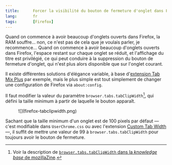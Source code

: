 ```yaml
---
title:      Forcer la visibilité du bouton de fermeture d'onglet dans Firefox
lang:       fr
tags:       [Firefox]
---
```


Quand on commence à avoir beaucoup d'onglets ouverts dans Firefox, la RAM souffre… non, ce n'est pas de cela que je voulais parler, je recommence… Quand on commence à avoir beaucoup d'onglets ouverts dans Firefox, l'espace restant sur chaque onglet se réduit, et l'affichage du titre est privilégié, ce qui peut conduire à la suppression du bouton de fermeture d'onglet, qui n'est plus alors disponible que sur l'onglet courant.

Il existe différentes solutions d'élégance variable, à base d'[extension Tab Mix Plus](https://addons.mozilla.org/fr/firefox/addon/tab-mix-plus/) par exemple, mais le plus simple est tout simplement de changer une configuration de Firefox via `about:config`.

Il faut modifier la valeur du paramètre `browser.tabs.tabClipWidth`[^1], qui défini la taille minimum à partir de laquelle le bouton apparaît.

<figure>
  ![](firefox-tabclipwidth.png)
</figure>

Sachant que la taille minimum d'un onglet est de 100 pixels par défaut — c'est modifiable dans `UserChrome.css` ou avec l'extension [Custom Tab Width](https://addons.mozilla.org/en-US/firefox/addon/custom-tab-width/) —, il suffit de mettre une valeur de 99 à `browser.tabs.tabClipWidth` pour toujours avoir le bouton de fermeture.

[^1]: Voir la description de [`browser.tabs.tabClipWidth` dans la *knowledge base* de mozillaZine](http://kb.mozillazine.org/Browser.tabs.tabClipWidth).

